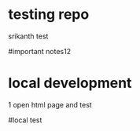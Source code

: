 # testing repo

srikanth test

#important notes12

# local development
1 open html page and test

#local test
